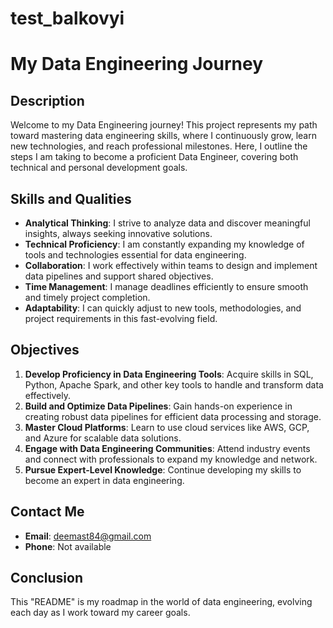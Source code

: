 # test_balkovyi
# My Data Engineering Journey

## Description
Welcome to my Data Engineering journey! This project represents my path toward mastering data engineering skills, where I continuously grow, learn new technologies, and reach professional milestones. Here, I outline the steps I am taking to become a proficient Data Engineer, covering both technical and personal development goals.

## Skills and Qualities
- **Analytical Thinking**: I strive to analyze data and discover meaningful insights, always seeking innovative solutions.
- **Technical Proficiency**: I am constantly expanding my knowledge of tools and technologies essential for data engineering.
- **Collaboration**: I work effectively within teams to design and implement data pipelines and support shared objectives.
- **Time Management**: I manage deadlines efficiently to ensure smooth and timely project completion.
- **Adaptability**: I can quickly adjust to new tools, methodologies, and project requirements in this fast-evolving field.

## Objectives
1. **Develop Proficiency in Data Engineering Tools**: Acquire skills in SQL, Python, Apache Spark, and other key tools to handle and transform data effectively.
2. **Build and Optimize Data Pipelines**: Gain hands-on experience in creating robust data pipelines for efficient data processing and storage.
3. **Master Cloud Platforms**: Learn to use cloud services like AWS, GCP, and Azure for scalable data solutions.
4. **Engage with Data Engineering Communities**: Attend industry events and connect with professionals to expand my knowledge and network.
5. **Pursue Expert-Level Knowledge**: Continue developing my skills to become an expert in data engineering.

## Contact Me
- **Email**: [deemast84@gmail.com](mailto:deemast84@gmail.com)
- **Phone**: Not available

## Conclusion
This "README" is my roadmap in the world of data engineering, evolving each day as I work toward my career goals.
